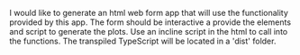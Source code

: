 I would like to generate an html web form app that will use the functionality provided by this app. 
The form should be interactive a provide the elements and script to generate the plots.
Use an incline script in the html to call into the functions. The transpiled TypeScript will be located in a 'dist' folder.